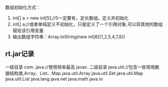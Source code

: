 数组初始化方式：
1. int[] a = new int[5];//5一定要有，定长数组。定义并初始化
2. int[] a;//或者单纯定义不初始化，只是定义了一个引用对象,可以将其他的数组赋给该引用变量
3. 输出数组字符串：Array.toString(new int[6]{1,2,5,4,7,8})

<h2>rt.jar记录</h2>
一级目录
com.
java.//使用频率最高
javax.
二级目录
java.util.//包含一些常用数据结构类,Array、List、Map
java.util.Array
java.util.Set
java.util.Map
java.util.List
java.lang
java.net
java.math
java.io
